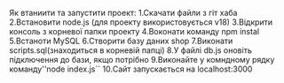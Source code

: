 Як втаниити та запустити проект:
1.Скачати файли з гіт хаба
2.Встановити node.js (для проекту використовується v18)
3.Відкрити консоль з корневої папки проекту
4.Воконати команду npm instal
5.Встаноти MySQL
6.Створити базу даних shop
7.Виконати scripts.sql(знаходиться в корневій папці)
8.У файлі db.js оновіть підключення до бази, якщо потрібно
9.Виконайте у комндному рядку команду''node index.js``
10.Сайт запускається на localhost:3000
